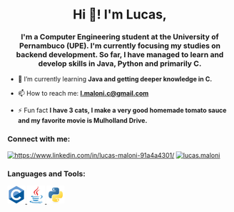 <h1 align="center">Hi 👋! I'm Lucas,</h1>
<h3 align="center">I'm a Computer Engineering student at the University of Pernambuco (UPE). I'm currently focusing my studies on backend development. So far, I have managed to learn and develop skills in Java, Python and primarily C.</h3>

- 🌱 I’m currently learning **Java and getting deeper knowledge in C.**

- 📫 How to reach me: **l.maloni.c@gmail.com**

- ⚡ Fun fact **I have 3 cats, I make a very good homemade tomato sauce and my favorite movie is Mulholland Drive.**

<h3 align="left">Connect with me:</h3>
<p align="left">
<a href="https://linkedin.com/in/https://www.linkedin.com/in/lucas-maloni-91a4a4301/" target="blank"><img align="center" src="https://raw.githubusercontent.com/rahuldkjain/github-profile-readme-generator/master/src/images/icons/Social/linked-in-alt.svg" alt="https://www.linkedin.com/in/lucas-maloni-91a4a4301/" height="30" width="40" /></a>
<a href="https://instagram.com/lucas.maloni" target="blank"><img align="center" src="https://raw.githubusercontent.com/rahuldkjain/github-profile-readme-generator/master/src/images/icons/Social/instagram.svg" alt="lucas.maloni" height="30" width="40" /></a>
</p>

<h3 align="left">Languages and Tools:</h3>
<p align="left"> <a href="https://www.cprogramming.com/" target="_blank" rel="noreferrer"> <img src="https://raw.githubusercontent.com/devicons/devicon/master/icons/c/c-original.svg" alt="c" width="40" height="40"/> </a> <a href="https://www.java.com" target="_blank" rel="noreferrer"> <img src="https://raw.githubusercontent.com/devicons/devicon/master/icons/java/java-original.svg" alt="java" width="40" height="40"/> </a> <a href="https://www.python.org" target="_blank" rel="noreferrer"> <img src="https://raw.githubusercontent.com/devicons/devicon/master/icons/python/python-original.svg" alt="python" width="40" height="40"/> </a> </p>
